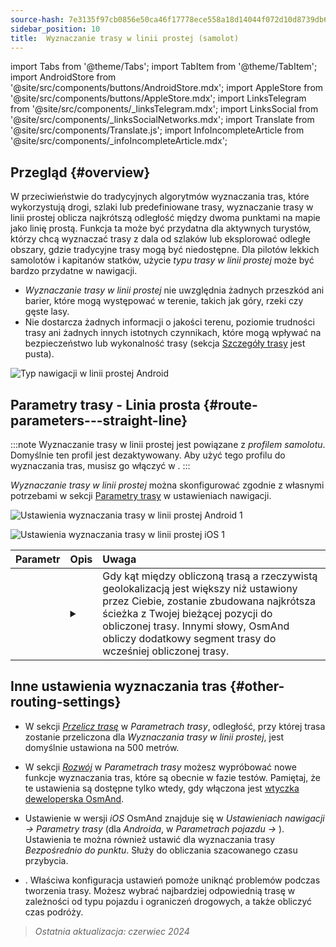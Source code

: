 ```yaml
---
source-hash: 7e3135f97cb0856e50ca46f17778ece558a18d14044f072d10d8739db6285192
sidebar_position: 10
title:  Wyznaczanie trasy w linii prostej (samolot)
---
```

import Tabs from '@theme/Tabs';
import TabItem from '@theme/TabItem';
import AndroidStore from '@site/src/components/buttons/AndroidStore.mdx';
import AppleStore from '@site/src/components/buttons/AppleStore.mdx';
import LinksTelegram from '@site/src/components/_linksTelegram.mdx';
import LinksSocial from '@site/src/components/_linksSocialNetworks.mdx';
import Translate from '@site/src/components/Translate.js';
import InfoIncompleteArticle from '@site/src/components/_infoIncompleteArticle.mdx';


<InfoIncompleteArticle/>


## Przegląd {#overview}

W przeciwieństwie do tradycyjnych algorytmów wyznaczania tras, które wykorzystują drogi, szlaki lub predefiniowane trasy, wyznaczanie trasy w linii prostej oblicza najkrótszą odległość między dwoma punktami na mapie jako linię prostą. Funkcja ta może być przydatna dla aktywnych turystów, którzy chcą wyznaczać trasy z dala od szlaków lub eksplorować odległe obszary, gdzie tradycyjne trasy mogą być niedostępne. Dla pilotów lekkich samolotów i kapitanów statków, użycie *typu trasy w linii prostej* może być bardzo przydatne w nawigacji.

<!-- ![Przykład nawigacji w linii prostej Android 1](@site/static/img/navigation/routing/straight_line_routing_andr_1.png) ![Przykład nawigacji w linii prostej Android 1](@site/static/img/navigation/routing/straight_line_routing_andr_2.png) -->

- *Wyznaczanie trasy w linii prostej* nie uwzględnia żadnych przeszkód ani barier, które mogą występować w terenie, takich jak góry, rzeki czy gęste lasy.
- Nie dostarcza żadnych informacji o jakości terenu, poziomie trudności trasy ani żadnych innych istotnych czynnikach, które mogą wpływać na bezpieczeństwo lub wykonalność trasy (sekcja [Szczegóły trasy](../setup/route-details.md) jest pusta).

![Typ nawigacji w linii prostej Android](@site/static/img/navigation/routing/straight_line_routing_andr.png)


## Parametry trasy - Linia prosta {#route-parameters---straight-line}

:::note
Wyznaczanie trasy w linii prostej jest powiązane z *profilem samolotu*. Domyślnie ten profil jest dezaktywowany. Aby użyć tego profilu do wyznaczania tras, musisz go włączyć w *<Translate android="true" ids="shared_string_menu,shared_string_settings,application_profiles"/>*.
:::

*Wyznaczanie trasy w linii prostej* można skonfigurować zgodnie z własnymi potrzebami w sekcji [Parametry trasy](../guidance/navigation-settings.md#route-parameters) w ustawieniach nawigacji.

<Tabs groupId="operating-systems">

<TabItem value="android" label="Android">

![Ustawienia wyznaczania trasy w linii prostej Android 1](@site/static/img/navigation/routing/aircraft_routing_andr.png)

</TabItem>

<TabItem value="ios" label="iOS">

![Ustawienia wyznaczania trasy w linii prostej iOS 1](@site/static/img/navigation/routing/straight_line_ios.png)

</TabItem>

</Tabs>

| Parametr | Opis | Uwaga |
|:------------|:---------------|:---------------|
| *<Translate android="true" ids="recalc_angle_dialog_title"/>* | <details><summary> <Translate android="true" ids="recalc_angle_dialog_descr"/> </summary>![Ponowne przeliczanie linii prostej Android](@site/static/img/navigation/routing/straight_line_recalculation_andr.png) </details> | Gdy kąt między obliczoną trasą a rzeczywistą geolokalizacją jest większy niż ustawiony przez Ciebie, zostanie zbudowana najkrótsza ścieżka z Twojej bieżącej pozycji do obliczonej trasy. Innymi słowy, OsmAnd obliczy dodatkowy segment trasy do wcześniej obliczonej trasy. |


## Inne ustawienia wyznaczania tras {#other-routing-settings}

- W sekcji [*Przelicz trasę*](../../navigation/guidance/navigation-settings.md#recalculate-route) w *Parametrach trasy*, odległość, przy której trasa zostanie przeliczona dla *Wyznaczania trasy w linii prostej*, jest domyślnie ustawiona na 500 metrów.

- W sekcji [*Rozwój*](../guidance/navigation-settings.md#development-settings) w *Parametrach trasy* możesz wypróbować nowe funkcje wyznaczania tras, które są obecnie w fazie testów. Pamiętaj, że te ustawienia są dostępne tylko wtedy, gdy włączona jest [wtyczka deweloperska OsmAnd](../../plugins/development.md).

- Ustawienie *[<Translate ios="true" ids="road_speeds"/>](../guidance/navigation-settings.md#road-speeds)* w wersji *iOS* OsmAnd znajduje się w *Ustawieniach nawigacji → Parametry trasy* (dla *Androida*, w *Parametrach pojazdu → [<Translate android="true" ids="default_speed_setting_title"/>](../guidance/navigation-settings.md#default-speed--road-speeds)*). Ustawienia te można również ustawić dla wyznaczania trasy *Bezpośrednio do punktu*. Służy do obliczania szacowanego czasu przybycia.

- *[<Translate ios="true" ids="vehicle_parameters"/>](../guidance/navigation-settings.md#vehicle-parameters)*. Właściwa konfiguracja ustawień pomoże uniknąć problemów podczas tworzenia trasy. Możesz wybrać najbardziej odpowiednią trasę w zależności od typu pojazdu i ograniczeń drogowych, a także obliczyć czas podróży.

> *Ostatnia aktualizacja: czerwiec 2024*
